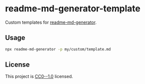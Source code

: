 # readme-md-generator-template

Custom templates for [readme-md-generator](https://github.com/kefranabg/readme-md-generator).

## Usage

```sh
npx readme-md-generator -p my/custom/template.md
```

## License

This project is [CC0--1.0](https://github.com/nicolaibach/readme-md-generator-template/blob/master/LICENSE) licensed.

